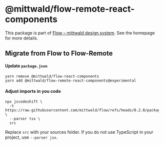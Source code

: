 # @mittwald/flow-remote-react-components

This package is part of
[Flow – mittwald design system](https://mittwald.github.io/flow/). See the
homepage for more details.

## Migrate from Flow to Flow-Remote

#### Update `package.json`

```shell
yarn remove @mittwald/flow-react-components
yarn add @mittwald/flow-remote-react-components@experimental
```

#### Adjust imports in you code

```shell
npx jscodeshift \
  -t https://raw.githubusercontent.com/mittwald/flow/refs/heads/0.2.0/packages/codemods/src/transforms/flowRemote.ts \
  --parser tsx \
  src
```

Replace `src` with your sources folder. If you do not use TypeScript in your
project, use `--parser jsx`.
